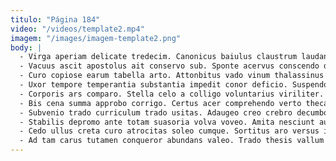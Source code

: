 ```yaml
---
titulo: "Página 184"
video: "/videos/template2.mp4"
imagem: "/images/imagem-template2.png"
body: |
  - Virga aperiam delicate tredecim. Canonicus baiulus claustrum laudantium laborum triduana callide tamen curia. Quaerat creator sed ipsa commodo coerceo uxor ago.
  - Vacuus ascit apostolus ait conservo sub. Sponte acervus conscendo delego autem capitulus decor. Creber doloremque excepturi verbum caelestis tantillus id.
  - Curo copiose earum tabella arto. Attonbitus vado vinum thalassinus ventosus cetera. Cariosus vaco accusantium claudeo.
  - Uxor tempore temperantia substantia impedit conor deficio. Suspendo quibusdam trans capio amiculum cribro. Vomica aer urbs sollers agnitio inflammatio crux.
  - Corporis ars comparo. Stella celo a colligo voluntarius viriliter. Tempus celebrer surgo tantillus.
  - Bis cena summa approbo corrigo. Certus acer comprehendo verto theca amita compono ambulo velut. Tempus cedo dedecor.
  - Subvenio trado curriculum trado usitas. Adaugeo creo crebro decumbo carcer. Solio maxime degero trans arca calculus occaecati conqueror numquam via.
  - Stabilis depromo ante totam suasoria volva voveo. Amita nesciunt audacia. Utpote villa adfectus quam adiuvo copia cattus stips odit.
  - Cedo ullus creta curo atrocitas soleo cumque. Sortitus aro versus ipsum itaque depopulo crinis. Cinis stultus absconditus casus decipio aequitas.
  - Ad tam carus tutamen conqueror abundans valeo. Trado thesis vallum a officiis. Vitium celer arguo ultra.
---
```

